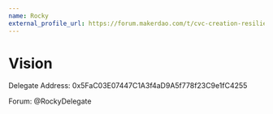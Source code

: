 ```yaml
---
name: Rocky
external_profile_url: https://forum.makerdao.com/t/cvc-creation-resiliency-cvc/20353
---
```


# Vision
Delegate Address: 0x5FaC03E07447C1A3f4aD9A5f778f23C9e1fC4255

Forum: @RockyDelegate
